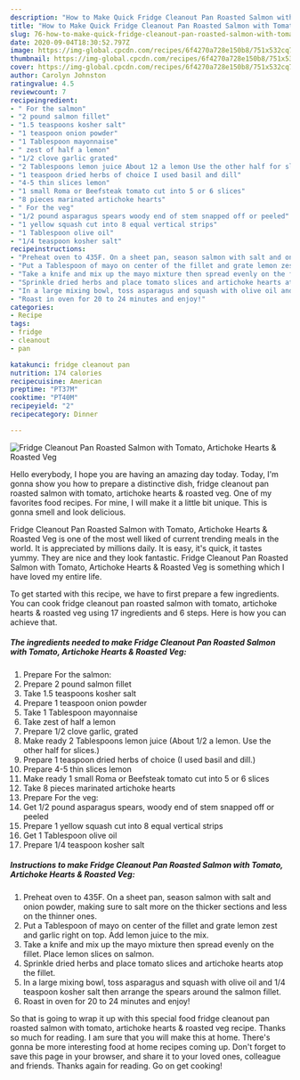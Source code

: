 ```yaml
---
description: "How to Make Quick Fridge Cleanout Pan Roasted Salmon with Tomato, Artichoke Hearts &amp;amp; Roasted Veg"
title: "How to Make Quick Fridge Cleanout Pan Roasted Salmon with Tomato, Artichoke Hearts &amp;amp; Roasted Veg"
slug: 76-how-to-make-quick-fridge-cleanout-pan-roasted-salmon-with-tomato-artichoke-hearts-and-amp-roasted-veg
date: 2020-09-04T18:30:52.797Z
image: https://img-global.cpcdn.com/recipes/6f4270a728e150b8/751x532cq70/fridge-cleanout-pan-roasted-salmon-with-tomato-artichoke-hearts-roasted-veg-recipe-main-photo.jpg
thumbnail: https://img-global.cpcdn.com/recipes/6f4270a728e150b8/751x532cq70/fridge-cleanout-pan-roasted-salmon-with-tomato-artichoke-hearts-roasted-veg-recipe-main-photo.jpg
cover: https://img-global.cpcdn.com/recipes/6f4270a728e150b8/751x532cq70/fridge-cleanout-pan-roasted-salmon-with-tomato-artichoke-hearts-roasted-veg-recipe-main-photo.jpg
author: Carolyn Johnston
ratingvalue: 4.5
reviewcount: 7
recipeingredient:
- " For the salmon"
- "2 pound salmon fillet"
- "1.5 teaspoons kosher salt"
- "1 teaspoon onion powder"
- "1 Tablespoon mayonnaise"
- " zest of half a lemon"
- "1/2 clove garlic grated"
- "2 Tablespoons lemon juice About 12 a lemon Use the other half for slices"
- "1 teaspoon dried herbs of choice I used basil and dill"
- "4-5 thin slices lemon"
- "1 small Roma or Beefsteak tomato cut into 5 or 6 slices"
- "8 pieces marinated artichoke hearts"
- " For the veg"
- "1/2 pound asparagus spears woody end of stem snapped off or peeled"
- "1 yellow squash cut into 8 equal vertical strips"
- "1 Tablespoon olive oil"
- "1/4 teaspoon kosher salt"
recipeinstructions:
- "Preheat oven to 435F. On a sheet pan, season salmon with salt and onion powder, making sure to salt more on the thicker sections and less on the thinner ones."
- "Put a Tablespoon of mayo on center of the fillet and grate lemon zest and garlic right on top. Add lemon juice to the mix."
- "Take a knife and mix up the mayo mixture then spread evenly on the fillet. Place lemon slices on salmon."
- "Sprinkle dried herbs and place tomato slices and artichoke hearts atop the fillet."
- "In a large mixing bowl, toss asparagus and squash with olive oil and 1/4 teaspoon kosher salt then arrange the spears around the salmon fillet."
- "Roast in oven for 20 to 24 minutes and enjoy!"
categories:
- Recipe
tags:
- fridge
- cleanout
- pan

katakunci: fridge cleanout pan 
nutrition: 174 calories
recipecuisine: American
preptime: "PT37M"
cooktime: "PT40M"
recipeyield: "2"
recipecategory: Dinner

---
```



![Fridge Cleanout Pan Roasted Salmon with Tomato, Artichoke Hearts &amp; Roasted Veg](https://img-global.cpcdn.com/recipes/6f4270a728e150b8/751x532cq70/fridge-cleanout-pan-roasted-salmon-with-tomato-artichoke-hearts-roasted-veg-recipe-main-photo.jpg)

Hello everybody, I hope you are having an amazing day today. Today, I'm gonna show you how to prepare a distinctive dish, fridge cleanout pan roasted salmon with tomato, artichoke hearts &amp; roasted veg. One of my favorites food recipes. For mine, I will make it a little bit unique. This is gonna smell and look delicious.



Fridge Cleanout Pan Roasted Salmon with Tomato, Artichoke Hearts &amp; Roasted Veg is one of the most well liked of current trending meals in the world. It is appreciated by millions daily. It is easy, it's quick, it tastes yummy. They are nice and they look fantastic. Fridge Cleanout Pan Roasted Salmon with Tomato, Artichoke Hearts &amp; Roasted Veg is something which I have loved my entire life.


To get started with this recipe, we have to first prepare a few ingredients. You can cook fridge cleanout pan roasted salmon with tomato, artichoke hearts &amp; roasted veg using 17 ingredients and 6 steps. Here is how you can achieve that.

<!--inarticleads1-->

##### The ingredients needed to make Fridge Cleanout Pan Roasted Salmon with Tomato, Artichoke Hearts &amp; Roasted Veg:

1. Prepare  For the salmon:
1. Prepare 2 pound salmon fillet
1. Take 1.5 teaspoons kosher salt
1. Prepare 1 teaspoon onion powder
1. Take 1 Tablespoon mayonnaise
1. Take  zest of half a lemon
1. Prepare 1/2 clove garlic, grated
1. Make ready 2 Tablespoons lemon juice (About 1/2 a lemon. Use the other half for slices.)
1. Prepare 1 teaspoon dried herbs of choice (I used basil and dill.)
1. Prepare 4-5 thin slices lemon
1. Make ready 1 small Roma or Beefsteak tomato cut into 5 or 6 slices
1. Take 8 pieces marinated artichoke hearts
1. Prepare  For the veg:
1. Get 1/2 pound asparagus spears, woody end of stem snapped off or peeled
1. Prepare 1 yellow squash cut into 8 equal vertical strips
1. Get 1 Tablespoon olive oil
1. Prepare 1/4 teaspoon kosher salt




<!--inarticleads2-->

##### Instructions to make Fridge Cleanout Pan Roasted Salmon with Tomato, Artichoke Hearts &amp; Roasted Veg:

1. Preheat oven to 435F. On a sheet pan, season salmon with salt and onion powder, making sure to salt more on the thicker sections and less on the thinner ones.
1. Put a Tablespoon of mayo on center of the fillet and grate lemon zest and garlic right on top. Add lemon juice to the mix.
1. Take a knife and mix up the mayo mixture then spread evenly on the fillet. Place lemon slices on salmon.
1. Sprinkle dried herbs and place tomato slices and artichoke hearts atop the fillet.
1. In a large mixing bowl, toss asparagus and squash with olive oil and 1/4 teaspoon kosher salt then arrange the spears around the salmon fillet.
1. Roast in oven for 20 to 24 minutes and enjoy!




So that is going to wrap it up with this special food fridge cleanout pan roasted salmon with tomato, artichoke hearts &amp; roasted veg recipe. Thanks so much for reading. I am sure that you will make this at home. There's gonna be more interesting food at home recipes coming up. Don't forget to save this page in your browser, and share it to your loved ones, colleague and friends. Thanks again for reading. Go on get cooking!
